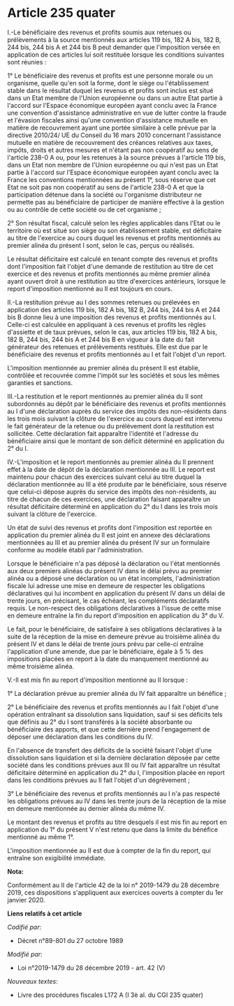 # Article 235 quater

I.-Le bénéficiaire des revenus et profits soumis aux retenues ou prélèvements à la source mentionnés aux articles 119 bis,
182 A bis, 182 B, 244 bis, 244 bis A et 244 bis B peut demander que l'imposition versée en application de ces articles lui
soit restituée lorsque les conditions suivantes sont réunies :

1° Le bénéficiaire des revenus et profits est une personne morale ou un organisme, quelle qu'en soit la forme, dont le siège
ou l'établissement stable dans le résultat duquel les revenus et profits sont inclus est situé dans un Etat membre de l'Union
européenne ou dans un autre Etat partie à l'accord sur l'Espace économique européen ayant conclu avec la France une
convention d'assistance administrative en vue de lutter contre la fraude et l'évasion fiscales ainsi qu'une convention
d'assistance mutuelle en matière de recouvrement ayant une portée similaire à celle prévue par la directive 2010/24/ UE du
Conseil du 16 mars 2010 concernant l'assistance mutuelle en matière de recouvrement des créances relatives aux taxes, impôts,
droits et autres mesures et n'étant pas non coopératif au sens de l'article 238-0 A ou, pour les retenues à la source prévues
à l'article 119 bis, dans un Etat non membre de l'Union européenne ou qui n'est pas un Etat partie à l'accord sur l'Espace
économique européen ayant conclu avec la France les conventions mentionnées au présent 1°, sous réserve que cet Etat ne soit
pas non coopératif au sens de l'article 238-0 A et que la participation détenue dans la société ou l'organisme distributeur
ne permette pas au bénéficiaire de participer de manière effective à la gestion ou au contrôle de cette société ou de cet
organisme ;

2° Son résultat fiscal, calculé selon les règles applicables dans l'Etat ou le territoire où est situé son siège ou son
établissement stable, est déficitaire au titre de l'exercice au cours duquel les revenus et profits mentionnés au premier
alinéa du présent I sont, selon le cas, perçus ou réalisés.

Le résultat déficitaire est calculé en tenant compte des revenus et profits dont l'imposition fait l'objet d'une demande de
restitution au titre de cet exercice et des revenus et profits mentionnés au même premier alinéa ayant ouvert droit à une
restitution au titre d'exercices antérieurs, lorsque le report d'imposition mentionné au II est toujours en cours.

II.-La restitution prévue au I des sommes retenues ou prélevées en application des articles 119 bis, 182 A bis, 182 B, 244
bis, 244 bis A et 244 bis B donne lieu à une imposition des revenus et profits mentionnés au I. Celle-ci est calculée en
appliquant à ces revenus et profits les règles d'assiette et de taux prévues, selon le cas, aux articles 119 bis, 182 A bis,
182 B, 244 bis, 244 bis A et 244 bis B en vigueur à la date du fait générateur des retenues et prélèvements restitués. Elle
est due par le bénéficiaire des revenus et profits mentionnés au I et fait l'objet d'un report.

L'imposition mentionnée au premier alinéa du présent II est établie, contrôlée et recouvrée comme l'impôt sur les sociétés et
sous les mêmes garanties et sanctions.

III.-La restitution et le report mentionnés au premier alinéa du II sont subordonnés au dépôt par le bénéficiaire des revenus
et profits mentionnés au I d'une déclaration auprès du service des impôts des non-résidents dans les trois mois suivant la
clôture de l'exercice au cours duquel est intervenu le fait générateur de la retenue ou du prélèvement dont la restitution
est sollicitée. Cette déclaration fait apparaître l'identité et l'adresse du bénéficiaire ainsi que le montant de son déficit
déterminé en application du 2° du I.

IV.-L'imposition et le report mentionnés au premier alinéa du II prennent effet à la date de dépôt de la déclaration
mentionnée au III. Le report est maintenu pour chacun des exercices suivant celui au titre duquel la déclaration mentionnée
au III a été produite par le bénéficiaire, sous réserve que celui-ci dépose auprès du service des impôts des non-résidents,
au titre de chacun de ces exercices, une déclaration faisant apparaître un résultat déficitaire déterminé en application du
2° du I dans les trois mois suivant la clôture de l'exercice.

Un état de suivi des revenus et profits dont l'imposition est reportée en application du premier alinéa du II est joint en
annexe des déclarations mentionnées au III et au premier alinéa du présent IV sur un formulaire conforme au modèle établi par
l'administration.

Lorsque le bénéficiaire n'a pas déposé la déclaration ou l'état mentionnés aux deux premiers alinéas du présent IV dans le
délai prévu au premier alinéa ou a déposé une déclaration ou un état incomplets, l'administration fiscale lui adresse une
mise en demeure de respecter les obligations déclaratives qui lui incombent en application du présent IV dans un délai de
trente jours, en précisant, le cas échéant, les compléments déclaratifs requis. Le non-respect des obligations déclaratives à
l'issue de cette mise en demeure entraîne la fin du report d'imposition en application du 3° du V.

Le fait, pour le bénéficiaire, de satisfaire à ses obligations déclaratives à la suite de la réception de la mise en demeure
prévue au troisième alinéa du présent IV et dans le délai de trente jours prévu par celle-ci entraîne l'application d'une
amende, due par le bénéficiaire, égale à 5 % des impositions placées en report à la date du manquement mentionné au même
troisième alinéa.

V.-Il est mis fin au report d'imposition mentionné au II lorsque :

1° La déclaration prévue au premier alinéa du IV fait apparaître un bénéfice ;

2° Le bénéficiaire des revenus et profits mentionnés au I fait l'objet d'une opération entraînant sa dissolution sans
liquidation, sauf si ses déficits tels que définis au 2° du I sont transférés à la société absorbante ou bénéficiaire des
apports, et que cette dernière prend l'engagement de déposer une déclaration dans les conditions du IV.

En l'absence de transfert des déficits de la société faisant l'objet d'une dissolution sans liquidation et si la dernière
déclaration déposée par cette société dans les conditions prévues aux III ou IV fait apparaître un résultat déficitaire
déterminé en application du 2° du I, l'imposition placée en report dans les conditions prévues au II fait l'objet d'un
dégrèvement ;

3° Le bénéficiaire des revenus et profits mentionnés au I n'a pas respecté les obligations prévues au IV dans les trente
jours de la réception de la mise en demeure mentionnée au dernier alinéa du même IV.

Le montant des revenus et profits au titre desquels il est mis fin au report en application du 1° du présent V n'est retenu
que dans la limite du bénéfice mentionné au même 1°.

L'imposition mentionnée au II est due à compter de la fin du report, qui entraîne son exigibilité immédiate.

**Nota:**

Conformément au II de l'article 42 de la loi n° 2019-1479 du 28 décembre 2019, ces dispositions s'appliquent aux exercices
ouverts à compter du 1er janvier 2020.

**Liens relatifs à cet article**

_Codifié par_:

  - Décret n°89-801 du 27 octobre 1989

_Modifié par_:

  - Loi n°2019-1479 du 28 décembre 2019 - art. 42 (V)

_Nouveaux textes_:

  - Livre des procédures fiscales L172 A (I 3è al. du CGI 235 quater)
